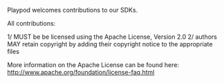 Playpod welcomes contributions to our SDKs.

All contributions:

1/ MUST be be licensed using the Apache License, Version 2.0
2/ authors MAY retain copyright by adding their copyright notice to the appropriate files

More information on the Apache License can be found here: http://www.apache.org/foundation/license-faq.html

